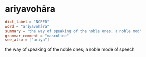 # ariyavohāra

``` toml
dict_label = "NCPED"
word = "ariyavohāra"
summary = "the way of speaking of the noble ones; a noble mod"
grammar_comment = "masculine"
see_also = ["ariya"]
```

the way of speaking of the noble ones; a noble mode of speech

